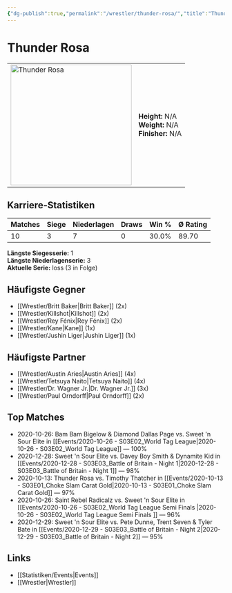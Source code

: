 ```yaml
---
{"dg-publish":true,"permalink":"/wrestler/thunder-rosa/","title":"Thunder Rosa","tags":["wrestler"],"noteIcon":""}
---
```



# Thunder Rosa

<table>
        <tr>
        <td><img src="https://github.com/CptSpaulding1980/choke-slam-wrestling/releases/download/images/Thunder_Rosa.png" width="280" alt="Thunder Rosa"></td>
        <td>
        <b>Height:</b> N/A<br>
        <b>Weight:</b> N/A<br>
        <b>Finisher:</b> N/A<br>
        </td>
        </tr>
        </table>
        
## Karriere-Statistiken

| Matches | Siege | Niederlagen | Draws | Win % | Ø Rating |
|---------|-------|-------------|-------|-------|-----------|
| 10 | 3 | 7 | 0 | 30.0% | 89.70 |

**Längste Siegesserie:** 1<br>**Längste Niederlagenserie:** 3<br>**Aktuelle Serie:** loss (3 in Folge)


## Häufigste Gegner
- [[Wrestler/Britt Baker\|Britt Baker]] (2x)
- [[Wrestler/Killshot\|Killshot]] (2x)
- [[Wrestler/Rey Fénix\|Rey Fénix]] (2x)
- [[Wrestler/Kane\|Kane]] (1x)
- [[Wrestler/Jushin Liger\|Jushin Liger]] (1x)

## Häufigste Partner
- [[Wrestler/Austin Aries\|Austin Aries]] (4x)
- [[Wrestler/Tetsuya Naito\|Tetsuya Naito]] (4x)
- [[Wrestler/Dr. Wagner Jr.\|Dr. Wagner Jr.]] (3x)
- [[Wrestler/Paul Orndorff\|Paul Orndorff]] (2x)

## Top Matches
- 2020-10-26: Bam Bam Bigelow & Diamond Dallas Page vs. Sweet 'n Sour Elite in [[Events/2020-10-26 - S03E02_World Tag League\|2020-10-26 - S03E02_World Tag League]] — 100%
- 2020-12-28: Sweet 'n Sour Elite vs. Davey Boy Smith & Dynamite Kid in [[Events/2020-12-28 - S03E03_Battle of Britain - Night 1\|2020-12-28 - S03E03_Battle of Britain - Night 1]] — 98%
- 2020-10-13: Thunder Rosa vs. Timothy Thatcher in [[Events/2020-10-13 - S03E01_Choke Slam Carat Gold\|2020-10-13 - S03E01_Choke Slam Carat Gold]] — 97%
- 2020-10-26: Saint Rebel Radicalz vs. Sweet 'n Sour Elite in [[Events/2020-10-26 - S03E02_World Tag League Semi Finals \|2020-10-26 - S03E02_World Tag League Semi Finals ]] — 96%
- 2020-12-29: Sweet 'n Sour Elite vs. Pete Dunne, Trent Seven & Tyler Bate in [[Events/2020-12-29 - S03E03_Battle of Britain - Night 2\|2020-12-29 - S03E03_Battle of Britain - Night 2]] — 95%

## Links
- [[Statistiken/Events\|Events]]
- [[Wrestler\|Wrestler]]
